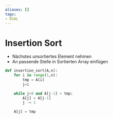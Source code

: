 ```yaml
---
aliases: []
tags:
- DSAL
---
```

# Insertion Sort
- Nächstes unsortiertes Element nehmen
- An passende Stelle in Sortierten Array einfügen
```python
def insertion_sort(A,n):  
	for i in range(1,n):
		tmp = A[i]
		j=i
		
	while j>0 and A[j-1] > tmp:
		A[j] = A[j-1]
		j -= 1
		
	A[j] = tmp
```